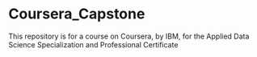 # Coursera_Capstone
This repository is for a course on Coursera, by IBM, for the Applied Data Science Specialization and Professional Certificate
